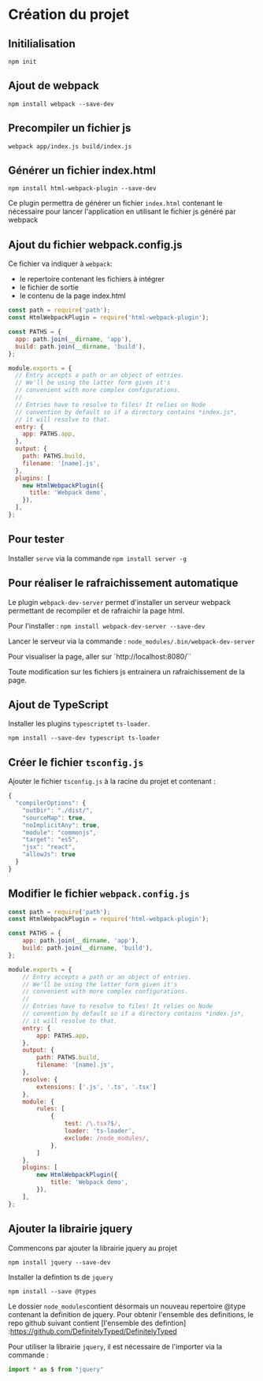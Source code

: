 Création du projet 
==================

Initilialisation
----------------
`npm init`

Ajout de webpack
----------------
`npm install webpack --save-dev`

Precompiler un fichier js
----------------
`webpack app/index.js build/index.js`

Générer un fichier index.html
----------------
`npm install html-webpack-plugin --save-dev`

Ce plugin permettra de générer un fichier `index.html` contenant le nécessaire pour lancer l'application en utilisant le fichier js généré par webpack

Ajout du fichier webpack.config.js
-----------------
Ce fichier va indiquer à `webpack`:
* le repertoire contenant les fichiers à intégrer
* le fichier de sortie
* le contenu de la page index.html

```javascript
const path = require('path');
const HtmlWebpackPlugin = require('html-webpack-plugin');

const PATHS = {
  app: path.join(__dirname, 'app'),
  build: path.join(__dirname, 'build'),
};

module.exports = {
  // Entry accepts a path or an object of entries.
  // We'll be using the latter form given it's
  // convenient with more complex configurations.
  //
  // Entries have to resolve to files! It relies on Node
  // convention by default so if a directory contains *index.js*,
  // it will resolve to that.
  entry: {
    app: PATHS.app,
  },
  output: {
    path: PATHS.build,
    filename: '[name].js',
  },
  plugins: [
    new HtmlWebpackPlugin({
      title: 'Webpack demo',
    }),
  ],
};
```

Pour tester
--------------------
Installer `serve` via la commande `npm install server -g`


Pour réaliser le rafraichissement automatique
--------------------
Le plugin `webpack-dev-server` permet d'installer un serveur webpack permettant de recompiler et de rafraichir la page html.

Pour l'installer : `npm install webpack-dev-server --save-dev`

Lancer le serveur via la commande : 
`node_modules/.bin/webpack-dev-server`

Pour visualiser la page, aller sur `http://localhost:8080/``

Toute modification sur les fichiers js entrainera un rafraichissement de la page.

Ajout de TypeScript
----------------------
Installer les plugins `typescript`et `ts-loader`.

`npm install --save-dev typescript ts-loader`

Créer le fichier `tsconfig.js`
----------------------
Ajouter le fichier `tsconfig.js` à la racine du projet et contenant :

```javascript
{
  "compilerOptions": {
    "outDir": "./dist/",
    "sourceMap": true,
    "noImplicitAny": true,
    "module": "commonjs",
    "target": "es5",
    "jsx": "react",
    "allowJs": true
  }
}
```

Modifier le fichier `webpack.config.js`
---------------------
```javascript
const path = require('path');
const HtmlWebpackPlugin = require('html-webpack-plugin');

const PATHS = {
    app: path.join(__dirname, 'app'),
    build: path.join(__dirname, 'build'),
};

module.exports = {
    // Entry accepts a path or an object of entries.
    // We'll be using the latter form given it's
    // convenient with more complex configurations.
    //
    // Entries have to resolve to files! It relies on Node
    // convention by default so if a directory contains *index.js*,
    // it will resolve to that.
    entry: {
        app: PATHS.app,
    },
    output: {
        path: PATHS.build,
        filename: '[name].js',
    },
    resolve: {
        extensions: ['.js', '.ts', '.tsx']
    },
    module: {
        rules: [
            {
                test: /\.tsx?$/,
                loader: 'ts-loader',
                exclude: /node_modules/,
            },
        ]
    },
    plugins: [
        new HtmlWebpackPlugin({
            title: 'Webpack demo',
        }),
    ],
};
```

Ajouter la librairie jquery
--------------------------
Commencons par ajouter la librairie jquery au projet

`npm install jquery --save-dev`

Installer la defintion ts de `jquery`

`npm install --save @types`

Le dossier `node_modules`contient désormais un nouveau repertoire @type contenant la definition de jquery. Pour obtenir l'ensemble des definitions, le repo github suivant contient [l'ensemble des defintion] :https://github.com/DefinitelyTyped/DefinitelyTyped

Pour utiliser la librairie `jquery`, il est nécessaire de l'importer via la commande : 

```typescript
import * as $ from "jquery"
```
















